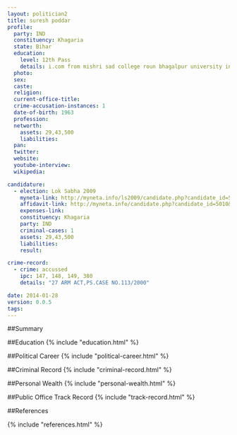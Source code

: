 ```yaml
---
layout: politician2
title: suresh poddar
profile: 
  party: IND
  constituency: Khagaria
  state: Bihar
  education: 
    level: 12th Pass
    details: i.com from mishri sad college roun bhagalpur university in 1888-89
  photo: 
  sex: 
  caste: 
  religion: 
  current-office-title: 
  crime-accusation-instances: 1
  date-of-birth: 1963
  profession: 
  networth: 
    assets: 29,43,500
    liabilities: 
  pan: 
  twitter: 
  website: 
  youtube-interview: 
  wikipedia: 

candidature: 
  - election: Lok Sabha 2009
    myneta-link: http://myneta.info/ls2009/candidate.php?candidate_id=5010
    affidavit-link: http://myneta.info/candidate.php?candidate_id=5010&scan=original
    expenses-link: 
    constituency: Khagaria 
    party: IND
    criminal-cases: 1
    assets: 29,43,500
    liabilities: 
    result:  

crime-record: 
  - crime: accussed
    ipc: 147, 148, 149, 380
    details: "27 ARM ACT,PS.CASE NO.113/2000" 

date: 2014-01-28
version: 0.0.5
tags: 
---
```

##Summary


##Education
{% include "education.html" %}


##Political Career
{% include "political-career.html" %}


##Criminal Record
{% include "criminal-record.html" %}


##Personal Wealth
{% include "personal-wealth.html" %}


##Public Office Track Record
{% include "track-record.html" %}


##References


{% include "references.html" %}